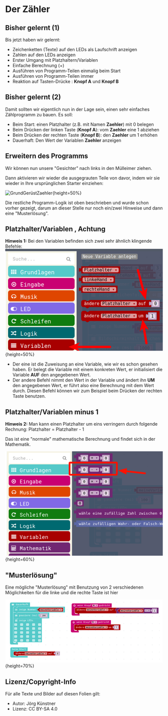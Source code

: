 # Der Zähler 

## Bisher gelernt (1)

Bis jetzt haben wir gelernt:

* Zeichenketten (Texte) auf den LEDs als Laufschrift anzeigen 
* Zahlen auf den LEDs anzeigen 
* Erster Umgang mit Platzhaltern/Variablen
* Einfache Berechnung (+)
* Ausführen von Programm-Teilen einmalig beim Start
* Ausführen von Programm-Teilen immer
* Reaktion auf Tasten-Drücke : __Knopf A__ und __Knopf B__

## Bisher gelernt (2)

Damit sollten wir eigentlich nun in der Lage sein, einen sehr einfaches Zählprogramm zu bauen.
Es soll: 

* Beim Start: einen Platzhalter (z.B. mit Namen __Zaehler__) mit 0 belegen
* Beim Drücken der linken Taste (__Knopf A__): vom  __Zaehler__ eine 1 abziehen
* Beim Drücken der rechten Taste (__Knopf B__): den __Zaehler__ um 1 erhöhen
* Dauerhaft: Den Wert der Variablen  __Zaehler__ anzeigen  


## Erweitern des Programms 

Wir können nun unsere "Gesichter" nach links in den Mülleimer ziehen.

Dann aktivieren wir wieder die ausgegrauten Teile von davor, indem wir sie wieder in Ihre ursprünglichen Starter einziehen:

![GrundGerüstZaehler](pics/GrundGerüstZaehler.png){height=50%}


Die restliche Programm-Logik ist oben beschrieben und wurde schon vorher gezeigt,  darum an dieser Stelle nur noch ein/zwei Hinweise und dann eine "Musterlösung".

## Platzhalter/Variablen , Achtung

__Hinweis 1:__ Bei den Variablen befinden sich zwei sehr ähnlich klingende Befehle:
![Variablen](pics/08_Variablen.png){height=50%}

* Der eine ist die Zuweisung an eine Variable, wie wir es schon gesehen haben.
  Er belegt die Variable mit einem konkreten Wert, er initialisiert die Variable __AUF__ den angegebenen Wert.
* Der andere Befehl nimmt den Wert in der Variable und ändert ihn __UM__ den angegebenen Wert, er führt also eine Berechnung mit dem Wert durch. Diesen Befehl können wir zum Beispiel beim Drücken der rechten Taste benutzen.

## Platzhalter/Variablen minus 1

**Hinweis 2:** Man kann einen Platzhalter um eins verringern durch folgende Rechnung:
Platzhalter = Platzhalter - 1

Das ist eine "normale" mathematische Berechnung und findet sich in der Mathematik.

![MinusRechnung](pics/MinusRechnung.png){height=60%}

## "Musterlösung"

Eine mögliche "Musterlösung" mit Benutzung von 2 verschiedenen Möglichkeiten für die linke und die rechte Taste ist hier

![ZaehlerFinal](pics/ZaehlerFinal.png){height=70%}





## Lizenz/Copyright-Info
Für alle Texte und Bilder auf diesen Folien gilt:

* Autor: Jörg Künstner
* Lizenz: CC BY-SA 4.0


